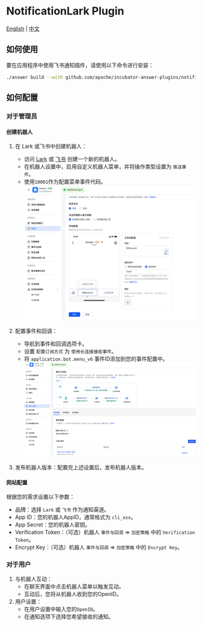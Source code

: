 # NotificationLark Plugin

[English](./README.md) | [中文](./README_CN.md)

## 如何使用

要在应用程序中使用飞书通知插件，请使用以下命令进行安装：

```bash
./answer build --with github.com/apache/incubator-answer-plugins/notification-lark
```

## 如何配置

### 对于管理员

#### 创建机器人

1. 在 Lark 或飞书中创建机器人：
    * 访问 [Lark](https://open.larksuite.com) 或 [飞书](https://open.feishu.cn) 创建一个新的机器人。
    * 在机器人设置中，启用自定义机器人菜单，并将操作类型设置为 `推送事件`。
    * 使用`10001`作为配置菜单事件代码。
     ![bot menu set](./docs/3.png)
2. 配置事件和回调：
    * 导航到事件和回调选项卡。
    * 设置 `配置订阅方式` 为 `使用长连接接收事件`。
    * 将 `application.bot.menu_v6` 事件ID添加到您的事件配置中。
     ![event config](./docs/4.png)

3. 发布机器人版本：配置完上述设置后，发布机器人版本。

#### 网站配置

根据您的需求设置以下参数：

* 品牌：选择 `Lark` 或 `飞书` 作为通知渠道。
* App ID：您的机器人AppID，通常格式为 `cli_xxx`。
* App Secret：您的机器人密钥。
* Verification Token：（可选）机器人 `事件与回调` => `加密策略` 中的 `Verification Token`。
* Encrypt Key：（可选）机器人 `事件与回调` => `加密策略` 中的 `Encrypt Key`。

### 对于用户

1. 与机器人互动：
    * 在聊天界面中点击机器人菜单以触发互动。
    * 互动后，您将从机器人收到您的OpenID。
2. 用户设置：
    * 在用户设置中输入您的`OpenID`。
    * 在通知选项下选择您希望接收的通知。
